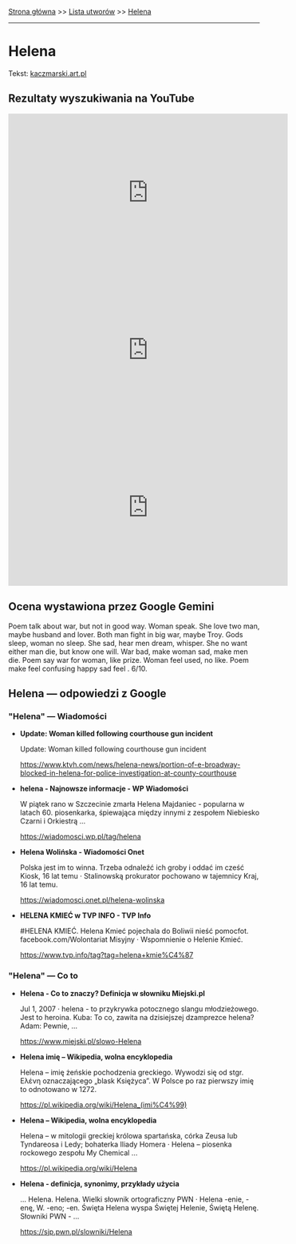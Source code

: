 [Strona główna](../index.md) >> [Lista utworów](../list.md) >> [Helena](170.md)

---

# Helena

Tekst: [kaczmarski.art.pl](https://www.kaczmarski.art.pl/tworczosc/wiersze/helena/)

## Rezultaty wyszukiwania na YouTube

<iframe width="560" height="315" src="https://www.youtube.com/embed/v4L49lnd5bQ?si=IdontcarewhotheIRSsendsImnotpayingtaxes" title="YouTube video player" frameborder="0" allow="accelerometer; autoplay; clipboard-write; encrypted-media; gyroscope; picture-in-picture; web-share" referrerpolicy="strict-origin-when-cross-origin" allowfullscreen></iframe>

<iframe width="560" height="315" src="https://www.youtube.com/embed/YgiqvHS3mcM?si=IdontcarewhotheIRSsendsImnotpayingtaxes" title="YouTube video player" frameborder="0" allow="accelerometer; autoplay; clipboard-write; encrypted-media; gyroscope; picture-in-picture; web-share" referrerpolicy="strict-origin-when-cross-origin" allowfullscreen></iframe>

<iframe width="560" height="315" src="https://www.youtube.com/embed/vz1Hx5Ne6aU?si=IdontcarewhotheIRSsendsImnotpayingtaxes" title="YouTube video player" frameborder="0" allow="accelerometer; autoplay; clipboard-write; encrypted-media; gyroscope; picture-in-picture; web-share" referrerpolicy="strict-origin-when-cross-origin" allowfullscreen></iframe>

## Ocena wystawiona przez Google Gemini

Poem talk about war, but not in good way. Woman speak. She love two man, maybe husband and lover. Both man fight in big war, maybe Troy. Gods sleep, woman no sleep. She sad, hear men dream, whisper. She no want either man die, but know one will. War bad, make woman sad, make men die. Poem say war for woman, like prize. Woman feel used, no like. Poem make feel confusing happy sad feel . 6/10.


## Helena — odpowiedzi z Google

### "Helena" — Wiadomości

- **Update: Woman killed following courthouse gun incident**

    Update: Woman killed following courthouse gun incident 

   <https://www.ktvh.com/news/helena-news/portion-of-e-broadway-blocked-in-helena-for-police-investigation-at-county-courthouse>
- **helena - Najnowsze informacje - WP Wiadomości**

    W piątek rano w Szczecinie zmarła Helena Majdaniec - popularna w latach 60. piosenkarka, śpiewająca między innymi z zespołem Niebiesko Czarni i Orkiestrą ... 

   <https://wiadomosci.wp.pl/tag/helena>
- **Helena Wolińska - Wiadomości Onet**

    Polska jest im to winna. Trzeba odnaleźć ich groby i oddać im cześć Kiosk, 16 lat temu · Stalinowską prokurator pochowano w tajemnicy Kraj, 16 lat temu. 

   <https://wiadomosci.onet.pl/helena-wolinska>
- **HELENA KMIEĆ w TVP INFO - TVP Info**

    #HELENA KMIEĆ. Helena Kmieć pojechala do Boliwii nieść pomocfot. facebook.com/Wolontariat Misyjny · Wspomnienie o Helenie Kmieć. 

   <https://www.tvp.info/tag?tag=helena+kmie%C4%87>

### "Helena" — Co to

- **Helena - Co to znaczy? Definicja w słowniku Miejski.pl**

    Jul 1, 2007  ·  helena - to przykrywka potocznego slangu młodzieżowego. Jest to heroina. Kuba: To co, zawita na dzisiejszej dzamprezce helena? Adam: Pewnie, ... 

   <https://www.miejski.pl/slowo-Helena>
- **Helena imię – Wikipedia, wolna encyklopedia**

    Helena – imię żeńskie pochodzenia greckiego. Wywodzi się od stgr. Ελένη oznaczającego „blask Księżyca”. W Polsce po raz pierwszy imię to odnotowano w 1272. 

   <https://pl.wikipedia.org/wiki/Helena_(imi%C4%99)>
- **Helena – Wikipedia, wolna encyklopedia**

    Helena – w mitologii greckiej królowa spartańska, córka Zeusa lub Tyndareosa i Ledy; bohaterka Iliady Homera · Helena – piosenka rockowego zespołu My Chemical ... 

   <https://pl.wikipedia.org/wiki/Helena>
- **Helena - definicja, synonimy, przykłady użycia**

    ... Helena. Helena. Wielki słownik ortograficzny PWN · Helena -enie, -enę, W. -eno; -en. Święta Helena wyspa Świętej Helenie, Świętą Helenę. Słowniki PWN - ... 

   <https://sjp.pwn.pl/slowniki/Helena>

